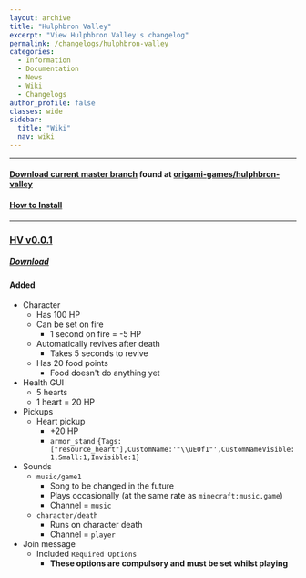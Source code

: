 ```yaml
---
layout: archive
title: "Hulphbron Valley"
excerpt: "View Hulphbron Valley's changelog"
permalink: /changelogs/hulphbron-valley
categories:
  - Information
  - Documentation
  - News
  - Wiki
  - Changelogs
author_profile: false
classes: wide
sidebar:
  title: "Wiki"
  nav: wiki
---
```


-----

#### [Download current master branch](https://github.com/origami-games/hulphbron-valley/archive/master.zip) found at [origami-games/hulphbron-valley](https://github.com/origami-games/hulphbron-valley)  
#### [How to Install](https://origami-games.github.io/installation-guide#hulphbron-valley)

-----

### [HV v0.0.1](https://github.com/origami-games/hulphbron-valley/tree/v0.0.1)
##### [Download](https://github.com/origami-games/hulphbron-valley/releases/tag/v0.0.1)
#### Added
- Character
  - Has 100 HP
  - Can be set on fire
    - 1 second on fire = -5 HP
  - Automatically revives after death
    - Takes 5 seconds to revive
  - Has 20 food points
    - Food doesn't do anything yet
- Health GUI
  - 5 hearts
  - 1 heart = 20 HP
- Pickups
  - Heart pickup
    - +20 HP
    - `armor_stand` `{Tags:["resource_heart"],CustomName:'"\\uE0f1"',CustomNameVisible:1,Small:1,Invisible:1}`
- Sounds
  - `music/game1`
    - Song to be changed in the future
    - Plays occasionally (at the same rate as `minecraft:music.game`)
    - Channel = `music`
  - `character/death`
    - Runs on character death
    - Channel = `player`
- Join message
  - Included `Required Options`
    - **These options are compulsory and must be set whilst playing**
